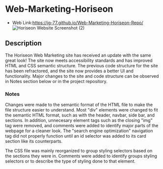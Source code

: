 # Web-Marketing-Horiseon
* Web Link:https://jg-77.github.io/Web-Marketing-Horiseon-Repo/ 
![Horiseon Website Screenshot (2)](https://user-images.githubusercontent.com/76461629/111020466-eff52000-837a-11eb-9fbc-ec476c1bb9df.png)

## Description
The Horiseon Web Marketing site has received an update with the same great look! The site now meets accessibility standards and has improved HTML and CSS semantic structure. The previous code structure for the site has been refractored, and the site now provides a better UI and functionality. Major changes to the site and code structure can be observed in Notes section below or in the project repository.

### Notes
Changes were made to the semantic format of the HTML file to make the file structure easier to understand. Most "div" elements were changed to fit the semantic HTML format, such as with the header, navbar, side bar, and sections. In addition, unnecesary element tags such as the closing "img" tag were removed, and comments were added to identify major parts of the webpage for a cleaner look. The "search engine optimization" navigation tag did not properly function until an id selector was added to its card section like its counterparts.

The CSS file was mainly reorganized to group styling selectors based on the sections they were in. Comments were added to identify groups styling selectors or to describe the type of styling done to that element.
